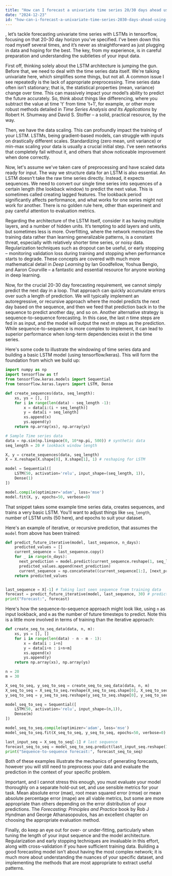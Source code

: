 ```yaml
---
title: "How can I forecast a univariate time series 20/30 days ahead using tensorflow LSTM?"
date: "2024-12-23"
id: "how-can-i-forecast-a-univariate-time-series-2030-days-ahead-using-tensorflow-lstm"
---
```


, let’s tackle forecasting univariate time series with LSTMs in tensorflow, focusing on that 20-30 day horizon you’ve specified. I’ve been down this road myself several times, and it’s never as straightforward as just plugging in data and hoping for the best. The key, from my experience, is in careful preparation and understanding the subtleties of your input data.

First off, thinking solely about the LSTM architecture is jumping the gun. Before that, we need to deal with the time series data itself. We're talking univariate here, which simplifies some things, but not all. A common issue I see repeatedly is the lack of appropriate preprocessing. Time series data often isn’t stationary; that is, the statistical properties (mean, variance) change over time. This can massively impact your model’s ability to predict the future accurately. So, think about things like differencing, where you subtract the value at time 't' from time 't+1', for example, or other more robust methods detailed in *Time Series Analysis and Its Applications* by Robert H. Shumway and David S. Stoffer – a solid, practical resource, by the way.

Then, we have the data scaling. This can profoundly impact the training of your LSTM. LSTMs, being gradient-based models, can struggle with inputs on drastically different scales. Standardizing (zero mean, unit variance) or min-max scaling your data is usually a crucial initial step. I’ve seen networks that completely fail without it, and others that show noticeable improvement when done correctly.

Now, let's assume we've taken care of preprocessing and have scaled data ready for input. The way we structure data for an LSTM is also essential. An LSTM doesn’t take the raw time series directly. Instead, it expects sequences. We need to convert our single time series into sequences of a certain length (the lookback window) to predict the next value. This is sometimes called creating lagged features. The lookback period significantly affects performance, and what works for one series might not work for another. There is no golden rule here, other than experiment and pay careful attention to evaluation metrics.

Regarding the architecture of the LSTM itself, consider it as having multiple layers, and a number of hidden units. It’s tempting to add layers and units, but sometimes less is more. Overfitting, where the network memorizes the training data rather than learning generalizable patterns, is a constant threat, especially with relatively shorter time series, or noisy data. Regularization techniques such as dropout can be useful, or early stopping – monitoring validation loss during training and stopping when performance starts to degrade. These concepts are covered with much more mathematical detail in *Deep Learning* by Ian Goodfellow, Yoshua Bengio, and Aaron Courville – a fantastic and essential resource for anyone working in deep learning.

Now, for the crucial 20-30 day forecasting requirement, we cannot simply predict the next day in a loop. That approach can quickly accumulate errors over such a length of prediction. We will typically implement an autoregressive, or recursive approach where the model predicts the next day based on the sequence, and then we feed that prediction back in to the sequence to predict another day, and so on. Another alternative strategy is sequence-to-sequence forecasting. In this case, the last *n* time steps are fed in as input, and the model will output the next *m* steps as the prediction. While sequence-to-sequence is more complex to implement, it can lead to superior performance when long-term dependencies exist in the time series.

Here's some code to illustrate the windowing of time series data and building a basic LSTM model (using tensorflow/keras). This will form the foundation from which we build up:

```python
import numpy as np
import tensorflow as tf
from tensorflow.keras.models import Sequential
from tensorflow.keras.layers import LSTM, Dense

def create_sequences(data, seq_length):
    xs, ys = [], []
    for i in range(len(data) - seq_length -1):
        x = data[i:(i + seq_length)]
        y = data[i + seq_length]
        xs.append(x)
        ys.append(y)
    return np.array(xs), np.array(ys)

# Sample Time series data
data = np.sin(np.linspace(0, 10*np.pi, 500)) # synthetic data
seq_length = 20 # lookback window length

X, y = create_sequences(data, seq_length)
X = X.reshape(X.shape[0], X.shape[1], 1) # reshaping for LSTM

model = Sequential([
    LSTM(50, activation='relu', input_shape=(seq_length, 1)),
    Dense(1)
])

model.compile(optimizer='adam', loss='mse')
model.fit(X, y, epochs=50, verbose=0)
```

That snippet takes some example time series data, creates sequences, and trains a very basic LSTM. You'll want to adjust things like `seq_length`, number of LSTM units (50 here), and epochs to suit your dataset.

Here's an example of iterative, or recursive prediction, that assumes the `model` from above has been trained:

```python
def predict_future_iterative(model, last_sequence, n_days):
    predicted_values = []
    current_sequence = last_sequence.copy()
    for _ in range(n_days):
      next_prediction = model.predict(current_sequence.reshape(1, seq_length, 1), verbose=0)[0][0]
      predicted_values.append(next_prediction)
      current_sequence = np.concatenate((current_sequence[1:], [next_prediction]))
    return predicted_values


last_sequence = X[-1] # Taking last seen sequence from training data
forecast = predict_future_iterative(model, last_sequence, 30) # predict 30 steps ahead
print("Forecast:", forecast)
```

Here's how the sequence-to-sequence approach might look like, using `n` as input lookback, and `m` as the number of future timesteps to predict. Note this is a little more involved in terms of training than the iterative approach:

```python
def create_seq_to_seq_data(data, n, m):
    xs, ys = [], []
    for i in range(len(data) - n - m - 1):
        x = data[i : i+n]
        y = data[i+n : i+n+m]
        xs.append(x)
        ys.append(y)
    return np.array(xs), np.array(ys)

n = 20
m = 30

X_seq_to_seq, y_seq_to_seq = create_seq_to_seq_data(data, n, m)
X_seq_to_seq = X_seq_to_seq.reshape(X_seq_to_seq.shape[0], X_seq_to_seq.shape[1], 1)
y_seq_to_seq = y_seq_to_seq.reshape(y_seq_to_seq.shape[0], y_seq_to_seq.shape[1])

model_seq_to_seq = Sequential([
    LSTM(50, activation='relu', input_shape=(n,1)),
    Dense(m)
])

model_seq_to_seq.compile(optimizer='adam', loss='mse')
model_seq_to_seq.fit(X_seq_to_seq, y_seq_to_seq, epochs=50, verbose=0)

last_input_seq = X_seq_to_seq[-1] # last sequence
forecast_seq_to_seq = model_seq_to_seq.predict(last_input_seq.reshape(1,n,1), verbose=0)[0]
print("Sequence-to-sequence forecast:", forecast_seq_to_seq)
```

Both of these examples illustrate the mechanics of generating forecasts, however you will still need to preprocess your data and evaluate the prediction in the context of your specific problem.

Important, and I cannot stress this enough, you must evaluate your model thoroughly on a separate hold-out set, and use sensible metrics for your task. Mean absolute error (mae), root mean squared error (rmse) or mean absolute percentage error (mape) are all viable metrics, but some are more appropriate than others depending on the error distribution of your predictions. The *Forecasting: Principles and Practice* book by Rob J Hyndman and George Athanasopoulos, has an excellent chapter on choosing the appropriate evaluation method.

Finally, do keep an eye out for over- or under-fitting, particularly when tuning the length of your input sequence and the model architecture. Regularization and early stopping techniques are invaluable in this effort, along with cross-validation if you have sufficient training data. Building a good forecasting model isn't about having the most complex network; it is much more about understanding the nuances of your specific dataset, and implementing the methods that are most appropriate to extract useful patterns.
